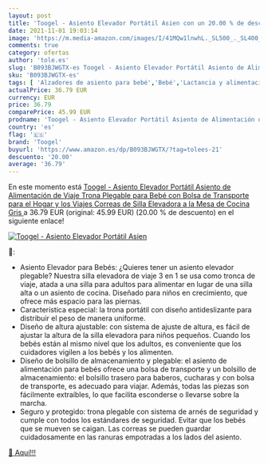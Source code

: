 ```yaml
---
layout: post
title: 'Toogel - Asiento Elevador Portátil Asien con un 20.00 % de descuento'
date: 2021-11-01 19:03:14
image: 'https://m.media-amazon.com/images/I/41MQw1lnwhL._SL500_._SL400_.jpg'
comments: true
category: ofertas
author: 'tole.es'
slug: 'B093BJWGTX-es Toogel - Asiento Elevador Portátil Asiento de Alimentación...'
sku: 'B093BJWGTX-es'
tags: [ 'Alzadores de asiento para bebé','Bebé','Lactancia y alimentación','Tronas y asientos','bebé','toogel','trona', ]
actualPrice: 36.79 EUR
currency: EUR
price: 36.79
comparePrice: 45.99 EUR
prodname: 'Toogel - Asiento Elevador Portátil Asiento de Alimentación de Viaje  Trona Plegable para Bebé con Bolsa de Transporte para el Hogar y los Viajes  Correas de Silla Elevadora a la Mesa de Cocina  Gris '
country: 'es'
flag: '🇪🇸'
brand: 'Toogel'
buyurl: 'https://www.amazon.es/dp/B093BJWGTX/?tag=tolees-21'
descuento: '20.00'
average: '36.79'
---
```


En este momento está [Toogel - Asiento Elevador Portátil Asiento de Alimentación de Viaje  Trona Plegable para Bebé con Bolsa de Transporte para el Hogar y los Viajes  Correas de Silla Elevadora a la Mesa de Cocina  Gris ](https://www.amazon.es/dp/B093BJWGTX/?tag=tolees-21) a 36.79 EUR (original: 45.99 EUR) (20.00 %  de descuento) en el siguiente enlace!

[![Toogel - Asiento Elevador Portátil Asien](https://m.media-amazon.com/images/I/41MQw1lnwhL._SL500_._SL400_.jpg)](https://www.amazon.es/dp/B093BJWGTX/?tag=tolees-21)

🔎:

- Asiento Elevador para Bebés: ¿Quieres tener un asiento elevador plegable? Nuestra silla elevadora de viaje 3 en 1 se usa como tronca de viaje, atada a una silla para adultos para alimentar en lugar de una silla alta o un asiento de cocina. Diseñado para niños en crecimiento, que ofrece más espacio para las piernas.
- Característica especial: la trona portátil con diseño antideslizante para distribuir el peso de manera uniforme.
- Diseño de altura ajustable: con sistema de ajuste de altura, es fácil de ajustar la altura de la silla elevadora para niños pequeños. Cuando los bebés están al mismo nivel que los adultos, es conveniente que los cuidadores vigilen a los bebés y los alimenten.
- Diseño de bolsillo de almacenamiento y plegable: el asiento de alimentación para bebés ofrece una bolsa de transporte y un bolsillo de almacenamiento: el bolsillo trasero para baberos, cucharas y con bolsa de transporte, es adecuado para viajar. Además, todas las piezas son fácilmente extraíbles, lo que facilita esconderse o llevarse sobre la marcha.
- Seguro y protegido: trona plegable con sistema de arnés de seguridad y cumple con todos los estándares de seguridad. Evitar que los bebés que se mueven se caigan. Las correas se pueden guardar cuidadosamente en las ranuras empotradas a los lados del asiento.

[🛒 Aquí!!!](https://www.amazon.es/dp/B093BJWGTX/?tag=tolees-21)
